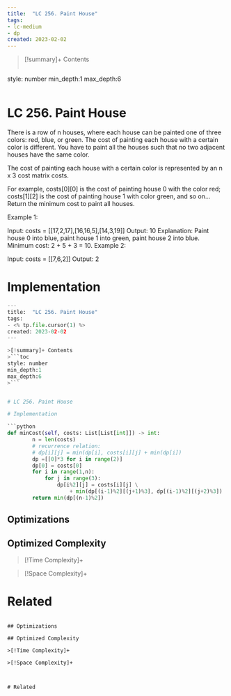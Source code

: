 ```yaml
---
title:  "LC 256. Paint House"
tags:
- lc-medium
- dp
created: 2023-02-02
---
```


>[!summary]+ Contents
>```toc
style: number
min_depth:1
max_depth:6 
>```


# LC 256. Paint House
There is a row of n houses, where each house can be painted one of three colors: red, blue, or green. The cost of painting each house with a certain color is different. You have to paint all the houses such that no two adjacent houses have the same color.

The cost of painting each house with a certain color is represented by an n x 3 cost matrix costs.

For example, costs[0][0] is the cost of painting house 0 with the color red; costs[1][2] is the cost of painting house 1 with color green, and so on...
Return the minimum cost to paint all houses.

 

Example 1:

Input: costs = [[17,2,17],[16,16,5],[14,3,19]]
Output: 10
Explanation: Paint house 0 into blue, paint house 1 into green, paint house 2 into blue.
Minimum cost: 2 + 5 + 3 = 10.
Example 2:

Input: costs = [[7,6,2]]
Output: 2
# Implementation

```python
---
title:  "LC 256. Paint House"
tags:
- <% tp.file.cursor(1) %>
created: 2023-02-02
---

>[!summary]+ Contents
>```toc
style: number
min_depth:1
max_depth:6 
>```


# LC 256. Paint House

# Implementation

```python
def minCost(self, costs: List[List[int]]) -> int:
        n = len(costs)
        # recurrence relation: 
        # dp[i][j] = min(dp[i], costs[i][j] + min(dp[i])
        dp =[[0]*3 for i in range(2)]
        dp[0] = costs[0]
        for i in range(1,n):
            for j in range(3):
                dp[i%2][j] = costs[i][j] \
                    + min(dp[(i-1)%2][(j+1)%3], dp[(i-1)%2][(j+2)%3])
        return min(dp[(n-1)%2])
```

## Optimizations

## Optimized Complexity

>[!Time Complexity]+

>[!Space Complexity]+



# Related

```

## Optimizations

## Optimized Complexity

>[!Time Complexity]+

>[!Space Complexity]+



# Related
